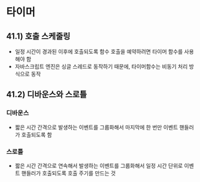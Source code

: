 # 타이머

## 41.1) 호출 스케줄링
- 일정 시간이 경과된 이후에 호출되도록 함수 호출을 예약하려면 타이머 함수를 사용해야 함
- 자바스크립트 엔진은 싱글 스레드로 동작하기 때문에, 타이머함수는 비동기 처리 방식으로 동작

## 41.2) 디바운스와 스로틀
### 디바운스
- 짧은 시간 간격으로 발생하는 이벤트를 그룹화해서 마지막에 한 번만 이벤트 핸들러가 호출되도록 함
### 스로틀
- 짧은 시간 간격으로 연속해서 발생하는 이벤트를 그룹화해서 일정 시간 단위로 이벤트 핸들러가 호출되도록 호출 주기를 만드는 것